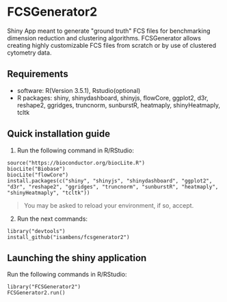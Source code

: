 # FCSGenerator2
Shiny App meant to generate "ground truth" FCS files for benchmarking dimension reduction and clustering algorithms. FCSGenerator allows creating highly customizable FCS files from scratch or by use of clustered cytometry data.
 
	
## Requirements
  * software: R(Version 3.5.1), Rstudio(optional)
  * R packages: shiny, shinydashboard, shinyjs, flowCore, ggplot2, d3r, reshape2, ggridges, truncnorm, sunburstR, heatmaply, shinyHeatmaply, tcltk
  
## Quick installation guide

  1. Run the following command in R/RStudio:
```
source("https://bioconductor.org/biocLite.R")
biocLite("Biobase")
biocLite("flowCore")
install.packages(c("shiny", "shinyjs", "shinydashboard", "ggplot2", "d3r", "reshape2", "ggridges", "truncnorm", "sunburstR", "heatmaply", "shinyHeatmaply", "tcltk"))

```
  >You may be asked to reload your environment, if so, accept.
  
  2. Run the next commands:
```
library("devtools")
install_github("isambens/fcsgenerator2")
```

  
## Launching the shiny application

  Run the following commands in R/RStudio:
```
library("FCSGenerator2")
FCSGenerator2.run()
```